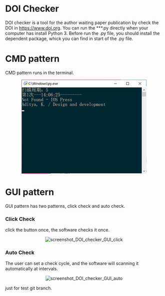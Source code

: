 # DOI Checker
DOI checker is a tool for the author waiting paper publication by check the DOI in <https://www.doi.org>.
You can run the ***.py directly when your computer has install Python 3. Before run the .py file, you should install the dependent package, whick you can find in start of the .py file.

# CMD pattern
CMD pattern runs in the terminal.
<div align=center><img src="https://raw.githubusercontent.com/S-Kee/DOI-Checker/master/cmd/screenshot_DOI_checker_cmd.png" width="400" height="300" alt="screenshot_DOI_checker_cmd"></div>

# GUI pattern
GUI pattern has two patterns, click check and auto check.

### Click Check
click the button once, the software checks it once.

<div align=center><img src="https://raw.githubusercontent.com/S-Kee/DOI-Checker/master/GUI/screenshot_DOI_checker_GUI_click.png" width="452" height="230" alt="screenshot_DOI_checker_GUI_click"></div>

### Auto Check
The user can set a check cycle, and the software will scanning it automatically at intervals.

<div align=center><img src="https://raw.githubusercontent.com/S-Kee/DOI-Checker/master/GUI/screenshot_DOI_checker_GUI_auto.png" width="452" height="230" alt="screenshot_DOI_checker_GUI_auto"></div>

just for test git branch.
